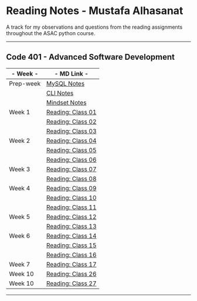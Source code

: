 
# Reading Notes - Mustafa Alhasanat

A track for my observations and questions from the reading assignments throughout the ASAC python course.

---

## Code 401 - Advanced Software Development

| - Week - | - MD Link - |
| ----------- | ----------- |
| Prep-week | [MySQL Notes](./mysql.md) |
|  | [CLI Notes](./CLI.md) |
|  | [Mindset Notes](./Growth_mindset.md) |
| Week 1 | [Reading: Class 01](./Reading_Class_01.md) |
|  | [Reading: Class 02](./Reading_Class_02.md) |
|  | [Reading: Class 03](./Reading_Class_03.md) |
| Week 2 | [Reading: Class 04](./Reading_Class_04.md) |
| | [Reading: Class 05](./Reading_Class_05_Linked_lists.md) |
| | [Reading: Class 06](./Reading_Class_06.md) |
| Week 3 | [Reading: Class 07](./Reading_Class_07.md) |
| | [Reading: Class 08](./Reading_Class_08.md) |
| Week 4 | [Reading: Class 09](./Reading_Class_09.md) |
| | [Reading: Class 10](./Reading_Class_10.md) |
| | [Reading: Class 11](./Reading_Class_11.md) |
| Week 5 | [Reading: Class 12](./Reading_Class_12.md) |
| | [Reading: Class 13](./Reading_Class_13.md) |
| Week 6 | [Reading: Class 14](./Reading_Class_14.md) |
| | [Reading: Class 15](./Reading_Class_15.md) |
| | [Reading: Class 16](./Reading_Class_16.md) |
| Week 7 | [Reading: Class 17](./Reading_Class_17.md) |
| Week 10 | [Reading: Class 26](./Reading_Class_26.md) |
| Week 10 | [Reading: Class 27](./Reading_Class_27.md) |

---

